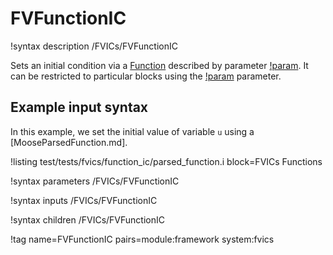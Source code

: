 # FVFunctionIC

!syntax description /FVICs/FVFunctionIC

Sets an initial condition via a [Function](syntax/Functions/index.md) described by parameter [!param](/FVICs/FVFunctionIC/function). It can be restricted to particular blocks using the [!param](/FVICs/FVFunctionIC/block) parameter.

## Example input syntax

In this example, we set the initial value of variable `u` using a [MooseParsedFunction.md].

!listing test/tests/fvics/function_ic/parsed_function.i block=FVICs Functions

!syntax parameters /FVICs/FVFunctionIC

!syntax inputs /FVICs/FVFunctionIC

!syntax children /FVICs/FVFunctionIC

!tag name=FVFunctionIC pairs=module:framework system:fvics
